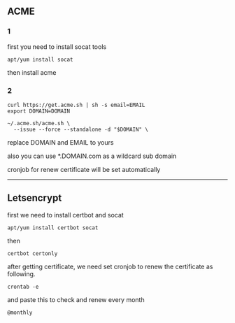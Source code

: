 
## ACME

### 1
first you need to install socat tools
```
apt/yum install socat
```
then install acme 
### 2
```
curl https://get.acme.sh | sh -s email=EMAIL
export DOMAIN=DOMAIN

~/.acme.sh/acme.sh \
  --issue --force --standalone -d "$DOMAIN" \
```
replace DOMAIN and EMAIL to yours

also you can use *.DOMAIN.com as a wildcard sub domain

cronjob for renew certificate will be set automatically

--------------------------------------------------------------------------------

## Letsencrypt
first we need to install certbot and socat
```
apt/yum install certbot socat
```

then 

```
certbot certonly
```
after getting certificate, we need set cronjob to renew the certificate as following.

```
crontab -e
```

and paste this to check and renew every month

```
@monthly 

